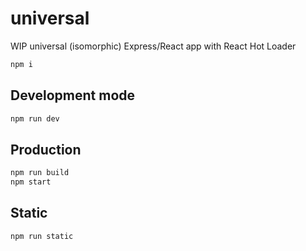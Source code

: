 # universal

WIP universal (isomorphic) Express/React app with React Hot Loader

```sh
npm i
```

## Development mode

```sh
npm run dev
```

## Production

```sh
npm run build
npm start
```

## Static

```sh
npm run static
```
